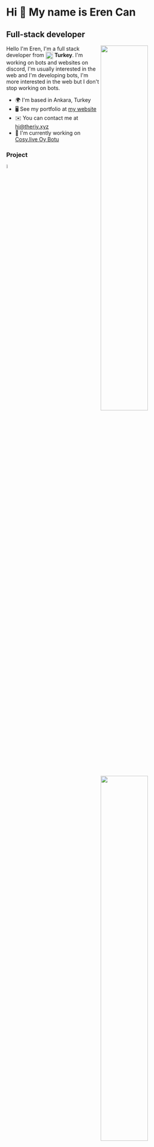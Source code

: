 Hi 👋 My name is Eren Can
===========================

Full-stack developer
--------------------

<img width="50%" align="right" src="https://github-widgetbox.vercel.app/api/profile?username=theriyxd&data=followers,repositories,stars,commits&theme=darkmode">
<img width="50%" height="1px" align="right" src="https://i.imgur.com/DkKayja.png">
<img width="50%" align="right" src="https://github-widgetbox.vercel.app/api/skills?languages=js,kotlin,html,css,nodejs,java,php&theme=darkmode">

Hello I'm Eren, I'm a full stack developer from <img width="20" height="20" align="center" src="https://i.imgur.com/ff547ZT.png"> **Turkey**. I'm working on bots and websites on discord, I'm usually interested in the web and I'm developing bots, I'm more interested in the web but I don't stop working on bots.

* 🌍 I'm based in Ankara, Turkey
* 🖥️ See my portfolio at [my website](http://theriy.xyz)
* ✉️ You can contact me at [hi@theriy.xyz](mailto:hi@theriy.xyz)
* 🚀 I'm currently working on [Cosy.live Oy Botu](http://cosy.live)

  
### Project
  <a href="https://discord.gg/xJ6B6XpV4H"><img width="5%" src="https://cdn.discordapp.com/attachments/1098160364568465408/1098540846451806238/luna_1035px_cleanup1-photoaidcom-cropped.jpg" alt="Cosy.live"></a>

